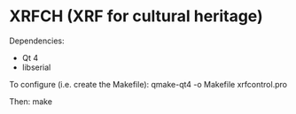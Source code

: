 # XRFCH (XRF for cultural heritage)



Dependencies:
   - Qt 4
   - libserial

To configure (i.e. create the Makefile):
  qmake-qt4 -o Makefile xrfcontrol.pro

Then: make

